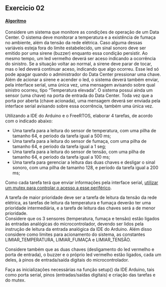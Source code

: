 ## Exercicio 02
#### [Algoritmo](../algoritmos/exercicio02.c)

Considere um sistema que monitore as condições de operação de um Data
Center. O sistema deve monitorar a temperatura e a existência de fumaça no ambiente,
além da tensão da rede elétrica. Caso alguma dessas variáveis esteja fora do limite
estabelecido, um sinal sonoro deve ser emitido por uma sirene (buzzer) enquanto essa
condição persistir. Ao mesmo tempo, um led vermelho deverá ser aceso indicando a
ocorrência do sinistro. Se a situação voltar ao normal, a sirene deve parar de tocar, mas o led deverá continuar aceso, indicando que algo ocorreu. Esse led só pode apagar quando o administrador do Data Center pressionar uma chave. Além de acionar a sirene e acender o
led, o sistema deverá também enviar, pela interface serial, uma única vez, uma mensagem
avisando sobre qual sinistro ocorreu, tipo “Temperatura elevada”. O sistema possui ainda um sensor (uma chave) na porta de entrada do Data Center. Toda vez que a porta por aberta (chave acionada), uma mensagem deverá ser enviada pela interface serial avisando sobre essa ocorrência, também uma única vez.  

Utilizando a IDE do Arduino e o FreeRTOS, elaborar 4 tarefas, de acordo com o indicado
abaixo:

-  Uma tarefa para a leitura do sensor de temperatura, com uma pilha de tamanho 64, e período da tarefa igual a 500 ms;
- Uma tarefa para a leitura do sensor de fumaça, com uma pilha de tamanho 64, e período da tarefa igual a 1 seg;
-  Uma tarefa para a leitura do sensor de tensão, com uma pilha de tamanho 64, e período da tarefa igual a 100 ms;
-  Uma tarefa para gerenciar a leitura das duas chaves e desligar o sinal sonoro, com uma pilha de tamanho 128, e período da tarefa igual a 200 ms;   

Como cada tarefa terá que enviar informações pela interface serial, <u>utilizar um mutex para controlar o acesso a esse periférico</u>.

A tarefa de maior prioridade deve ser a tarefa de leitura da tensão da rede elétrica, as tarefas de leitura da temperatura e fumaça deverão ter uma prioridade intermediária, e a tarefa de leitura das chaves será a de menor prioridade.  
Considere que os 3 sensores (temperatura, fumaça e tensão) estão ligados às entradas
analógicas do microcontrolador, devendo ser lidos pela instrução de leitura da entrada
analógica da IDE do Arduino. Além disso considere como limites para acionamento do
sistema, as constantes LIMIAR_TEMPERATURA, LIMIAR_FUMAÇA e LIMIAR_TENSÃO. 

Considere também que as duas chaves (desligamento do led vermelho e porta de entrada),
o buzzer e o próprio led vermelho estão ligados, cada um deles, à pinos de entrada/saída digitais do microcontrolador.

Faça as inicializações necessárias na função setup() da IDE Arduino, tais como porta serial,
pinos (entradas/saídas digitais) e criação das tarefas e do mutex.
